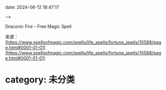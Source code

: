 date: 2024-06-12 18:47:17

-->

Draconic Fire - Free Magic Spell

来源：[https://www.spellsofmagic.com/spells/life_spells/fortune_spells/10588/page.html#0001-01-01](https://www.spellsofmagic.com/spells/life_spells/fortune_spells/10588/page.html#0001-01-01)

# category: 未分类

> <!--yml
